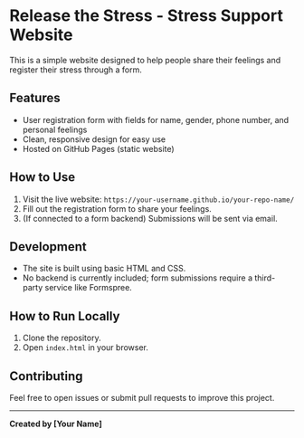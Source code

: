 # Release the Stress - Stress Support Website

This is a simple website designed to help people share their feelings and register their stress through a form.

## Features

- User registration form with fields for name, gender, phone number, and personal feelings
- Clean, responsive design for easy use
- Hosted on GitHub Pages (static website)

## How to Use

1. Visit the live website: `https://your-username.github.io/your-repo-name/`
2. Fill out the registration form to share your feelings.
3. (If connected to a form backend) Submissions will be sent via email.

## Development

- The site is built using basic HTML and CSS.
- No backend is currently included; form submissions require a third-party service like Formspree.

## How to Run Locally

1. Clone the repository.
2. Open `index.html` in your browser.

## Contributing

Feel free to open issues or submit pull requests to improve this project.

---

**Created by [Your Name]**

